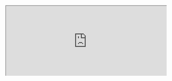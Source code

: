 
<div style=" width: 100%; height:220;overflow: hidden; "><iframe src="https://widget.pkmer.cn/free/ColorfulClock?user=a2e5899e-975e-4457-afd4-ec3ff7dcbc90&font-color=%23FFFFFFFF&ring-color-1=%23FF4800FF&ring-color-2=%23FFE500FF&ring-color-3=%23FF0BA9FF&ring-color-4=%2300FF66FF&lang=en" allow="fullscreen" style=" height: 100%; width: 100%;"></iframe></div>

